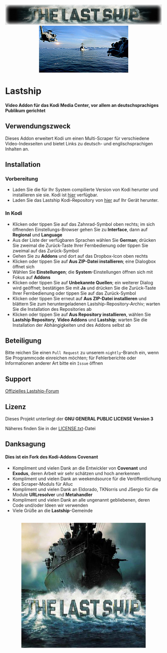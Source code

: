 <p align="center">
    <img src=".github/banner.jpg" alt="Logo"/>
    <br>
    <img src=".github/animation.gif" alt="Animation"/>
    <br>
</p>



# Lastship

#### Video Addon für das **Kodi Media Center**, vor allem an deutschsprachiges Publikum gerichtet


## Verwendungszweck

Dieses Addon erweitert Kodi um einen Multi-Scraper für verschiedene Video-Indexseiten und bietet Links zu deutsch- und englischsprachigen Inhalten an.


## Installation

### Vorbereitung

- Laden Sie die für Ihr System compilierte Version von Kodi herunter und installieren sie sie. Kodi ist [hier](https://kodi.tv/download) verfügbar.
- Laden Sie das Lastship Kodi-Repository von [hier](https://github.com/lastship/Lastship-Repo/raw/master/zips/repository.lastship/repository.lastship-1.0.1.zip) auf Ihr Gerät herunter.

### In Kodi

- Klicken oder tippen Sie auf das Zahnrad-Symbol oben rechts; im sich öffnenden Einstellungs-Browser gehen Sie zu **Interface**, dann auf **Regional** und **Language**
- Aus der Liste der verfügbaren Sprachen wählen Sie **German**; drücken Sie zweimal die Zurück-Taste Ihrer Fernbedienung oder tippen Sie zweimal auf das Zurück-Symbol
- Gehen Sie zu **Addons** und dort auf das Dropbox-Icon oben rechts
- Klicken oder tippen Sie auf **Aus ZIP-Datei installieren**; eine Dialogbox öffnet sich
- Wählen Sie **Einstellungen**; die **System**-Einstellungen öffnen sich mit Fokus auf **Addons**
- Klicken oder tippen Sie auf **Unbekannte Quellen**; ein weiterer Dialog wird geöffnet; bestätigen Sie mit **Ja** und drücken Sie die Zurück-Taste Ihrer Fernbedienung oder tippen Sie auf das Zurück-Symbol
- Klicken oder tippen Sie erneut auf **Aus ZIP-Datei installieren** und blättern Sie zum heruntergeladenen Lastship-Repository-Archiv; warten Sie die Installation des Repositories ab
- Klicken oder tippen Sie auf **Aus Repository installieren**, wählen Sie **Lastship Repository**, **Video Addons** und **Lastship**; warten Sie die Installation der Abhängigkeiten und des Addons selbst ab


## Beteiligung

Bitte reichen Sie einen `Pull Request` zu unserem `nightly`-Branch ein, wenn Sie Programmcode einreichen möchten; für Fehlerberichte oder Informationen anderer Art bitte ein `Issue` öffnen


## Support

[Offizielles Lastship-Forum](http://lastship.square7.ch/forum/forumdisplay.php?fid=28)


## Lizenz

Dieses Projekt unterliegt der **GNU GENERAL PUBLIC LICENSE Version 3**

Näheres finden Sie in der [LICENSE.txt](LICENSE.txt)-Datei


## Danksagung

#### Dies ist ein Fork des Kodi-Addons **Covenant**

* Kompliment und vielen Dank an die Entwickler von **Covenant** und **Exodus**, deren Arbeit wir sehr schätzen und hoch anerkennen
* Kompliment und vielen Dank an weekendsource für die Veröffentlichung des Scraper-Moduls für Alluc
* Kompliment und vielen Dank an Eldorado, TKNorris und JSergio für die Module **URLresolver** und **Metahandler**
* Kompliment und vielen Dank an alle ungenannt gebliebenen, deren Code und/oder Ideen wir verwenden
* Viele Grüße an die **Lastship**-Gemeinde


<p align="center">
    <br>
    <img src="icon.png" alt="Icon"/>
</p>
